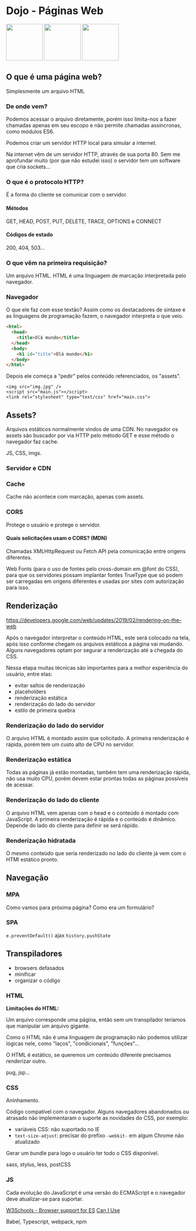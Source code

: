 # Dojo - Páginas Web

<img width="100px" src="https://user-images.githubusercontent.com/27368585/68813713-6d106800-0655-11ea-81ac-f9f66e9eb63d.png" />

<img width="100px" src="https://user-images.githubusercontent.com/27368585/68813714-6d106800-0655-11ea-9a3d-9ef52fa29dac.png" />

<img width="100px" src="https://user-images.githubusercontent.com/27368585/68813737-84e7ec00-0655-11ea-9736-9b534ac189ab.jpg" />

## O que é uma página web?

Simplesmente um arquivo HTML 

### De onde vem?

Podemos acessar o arquivo diretamente, porém isso limita-nos a fazer chamadas apenas em seu escopo e não permite chamadas assíncronas, como módulos ES6.

Podemos criar um servidor HTTP local para simular a internet.

Na internet vêm de um servidor HTTP, através de sua porta 80. Sem me aprofundar muito (por que não estudei isso) o servidor tem um software que cria sockets...

### O que é o protocolo HTTP?

É a forma do cliente se comunicar com o servidor.

#### Métodos

GET, HEAD, POST, PUT, DELETE, TRACE, OPTIONS e CONNECT

#### Códigos de estado

200, 404, 503...

### O que vêm na primeira requisição?

Um arquivo HTML. HTML é uma linguagem de marcação interpretada pelo navegador.

### Navegador

O que ele faz com esse textão? Assim como os destacadores de sintaxe e as linguagens de programação fazem, o navegador interpreta o que veio.

```html
<html>
  <head>
    <title>Olá mundo</title>
  </head>
  <body>
    <h1 id="title">Olá mundo</h1>
  </body>
</html>
```

Depois ele começa a "pedir" pelos conteúdo referenciados, os "assets".

```
<img src="img.jpg" />
<script src="main.js"></script>
<link rel="stylesheet" type="text/css" href="main.css">
```

## Assets?

Arquivos estáticos normalmente vindos de uma CDN. No navegador os assets são buscador por via HTTP pelo método GET e esse método o navegador faz cache.

JS, CSS, imgs.

### Servidor e CDN

### Cache

Cache não acontece com marcação, apenas com assets.

### CORS

Protege o usuário e protege o servidor.

#### Quais solicitações usam o CORS? (MDN)

Chamadas XMLHttpRequest ou Fetch API pela comunicação entre origens diferentes.

Web Fonts (para o uso de fontes pelo cross-domain em @font do CSS), para que os servidores possam implantar fontes TrueType que só podem ser carregadas em origens diferentes e usadas por sites com autorização para isso.

## Renderização

https://developers.google.com/web/updates/2019/02/rendering-on-the-web

Após o navegador interpretar o conteúdo HTML, este será colocado na tela, após isso conforme chegam os arquivos estáticos a página vai mudando. Alguns navegadores optam por segurar a renderização até a chegada do CSS.

Nessa etapa muitas técnicas são importantes para a melhor experiência do usuário, entre elas:

- evitar saltos de renderização
- placeholders
- renderização estática
- renderização do lado do servidor
- estilo de primeira quebra

### Renderização do lado do servidor

O arquivo HTML é montado assim que solicitado. A primeira renderização é rápida, porém tem um custo alto de CPU no servidor.

### Renderização estática

Todas as páginas já estão montadas, também tem uma renderização rápida, não usa muito CPU, porém devem estar prontas todas as páginas possíveis de acessar.

### Renderização do lado do cliente

O arquivo HTML vem apenas com o head e o conteúdo é montado com JavaScript. A primeira renderização é rápida e o conteúdo é dinâmico. Depende do lado do cliente para definir se será rápido.

### Renderização hidratada

O mesmo conteúdo que seria renderizado no lado do cliente já vem com o HTMl estático pronto.

## Navegação

### MPA

Como vamos para próxima página?
Como era um formulário?

### SPA

`e.preventDefault()`
ajax
`history.pushState`

## Transpiladores

- browsers defasados
- minificar
- organizar o código

### HTML

**Limitações do HTML:**

Um arquivo corresponde uma página, então sem um transpilador teríamos que manipular um arquivo gigante.

Como o HTML não é uma linguagem de programação não podemos utilizar lógicas nele, como "laços", "condicionais", "funções"...

O HTML é estático, se queremos um conteúdo diferente precisamos renderizar outro.

pug, jsp...

### CSS

Aninhamento.

Código compatível com o navegador. Alguns navegadores abandonados ou atrasado não implementaram o suporte as novidades do CSS, por exemplo:

- variáveis CSS: não suportado no IE
- `text-size-adjust`: precisar do prefixo `-webkit-` em algum Chrome não atualizado

Gerar um bundle para logo o usuário ter todo o CSS disponível.

sass, stylus, less, postCSS

### JS

Cada evolução do JavaScript é uma versão do ECMAScript e o navegador deve atualizar-se para suportar.

[W3Schools - Browser support for ES](https://www.w3schools.com/js/js_versions.asp)
[Can I Use](https://caniuse.com/#feat=es6-module)

Babel, Typescript, webpack, npm


